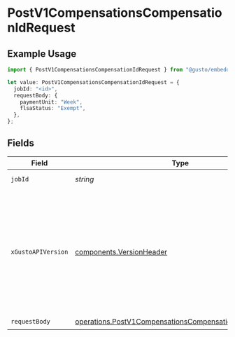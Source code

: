 # PostV1CompensationsCompensationIdRequest

## Example Usage

```typescript
import { PostV1CompensationsCompensationIdRequest } from "@gusto/embedded-api/models/operations";

let value: PostV1CompensationsCompensationIdRequest = {
  jobId: "<id>",
  requestBody: {
    paymentUnit: "Week",
    flsaStatus: "Exempt",
  },
};
```

## Fields

| Field                                                                                                                                                                                                                        | Type                                                                                                                                                                                                                         | Required                                                                                                                                                                                                                     | Description                                                                                                                                                                                                                  |
| ---------------------------------------------------------------------------------------------------------------------------------------------------------------------------------------------------------------------------- | ---------------------------------------------------------------------------------------------------------------------------------------------------------------------------------------------------------------------------- | ---------------------------------------------------------------------------------------------------------------------------------------------------------------------------------------------------------------------------- | ---------------------------------------------------------------------------------------------------------------------------------------------------------------------------------------------------------------------------- |
| `jobId`                                                                                                                                                                                                                      | *string*                                                                                                                                                                                                                     | :heavy_check_mark:                                                                                                                                                                                                           | The UUID of the job                                                                                                                                                                                                          |
| `xGustoAPIVersion`                                                                                                                                                                                                           | [components.VersionHeader](../../models/components/versionheader.md)                                                                                                                                                         | :heavy_minus_sign:                                                                                                                                                                                                           | Determines the date-based API version associated with your API call. If none is provided, your application's [minimum API version](https://docs.gusto.com/embedded-payroll/docs/api-versioning#minimum-api-version) is used. |
| `requestBody`                                                                                                                                                                                                                | [operations.PostV1CompensationsCompensationIdRequestBody](../../models/operations/postv1compensationscompensationidrequestbody.md)                                                                                           | :heavy_check_mark:                                                                                                                                                                                                           | N/A                                                                                                                                                                                                                          |